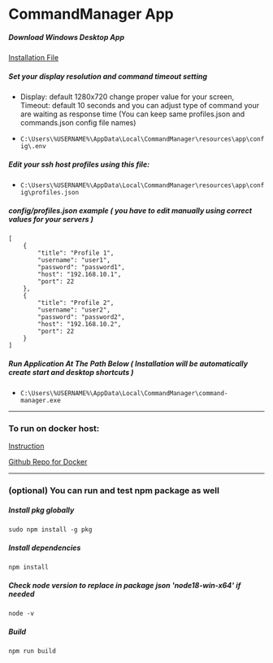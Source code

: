 # CommandManager App

##### Download Windows Desktop App

[Installation File](https://drive.google.com/drive/folders/1Fw_sANe6mx-e9P2E3e_leCb6ssTtbbGt?usp=drive_link)

##### Set your display resolution and command timeout setting

- Display: default 1280x720 change proper value for your screen, Timeout: default 10 seconds and you can adjust type of command your are waiting as response time (You can keep same profiles.json and commands.json config file names)

- `C:\Users\%USERNAME%\AppData\Local\CommandManager\resources\app\config\.env`

##### Edit your ssh host profiles using this file:

- `C:\Users\%USERNAME%\AppData\Local\CommandManager\resources\app\config\profiles.json`

##### config/profiles.json example ( you have to edit manually using correct values for your servers )

```
[
    {
        "title": "Profile 1",
        "username": "user1",
        "password": "password1",
        "host": "192.168.10.1",
        "port": 22
    },
    {
        "title": "Profile 2",
        "username": "user2",
        "password": "password2",
        "host": "192.168.10.2",
        "port": 22
    }
]
```

##### Run Application At The Path Below ( Installation will be automatically create start and desktop shortcuts )

- `C:\Users\%USERNAME%\AppData\Local\CommandManager\command-manager.exe`

---

### To run on docker host:

[Instruction](https://hub.docker.com/r/eaeoz/command-manager-docker)

[Github Repo for Docker](https://github.com/eaeoz/command-manager-docker)

---

### (optional) You can run and test npm package as well

##### Install pkg globally

`sudo npm install -g pkg`

##### Install dependencies

`npm install`

##### Check node version to replace in package json 'node18-win-x64' if needed

`node -v`

##### Build

`npm run build`
